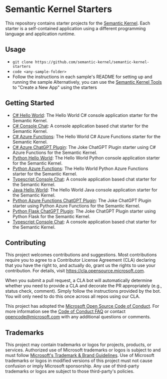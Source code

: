 # Semantic Kernel Starters

This repository contains starter projects for the [Semantic Kernel](https://github.com/microsoft/semantic-kernel). Each starter is a self-contained application using a different programming language and application runtime.

## Usage

- `git clone https://github.com/semantic-kernel/semantic-kernel-starters`
- `code <any-sample-folder>`
- Follow the instructions in each sample's README for setting up and running the sample
Alternatively, you can use the [Semantic Kernel Tools](https://marketplace.visualstudio.com/items?itemName=ms-semantic-kernel.semantic-kernel) to "Create a New App" using the starters

## Getting Started

- [C# Hello World](sk-csharp-hello-world): The Hello World C# console application starter for the Semantic Kernel.
- [C# Console Chat](sk-csharp-console-chat): A console application based chat starter for the Semantic Kernel.
- [C# Azure Functions](sk-csharp-azure-functions): The Hello World C# Azure Functions starter for the Semantic Kernel.
- [C# Azure ChatGPT Plugin](sk-csharp-chatgpt-plugin): The Joke ChatGPT Plugin starter using C# Azure Functions for the Semantic Kernel.
- [Python Hello World](sk-python-hello-world): The Hello World Python console application starter for the Semantic Kernel.
- [Python Azure Functions](sk-python-azure-functions): The Hello World Python Azure Functions starter for the Semantic Kernel.
- [Typescript Console Chat](sk-typescript-console-chat): A console application based chat starter for the Semantic Kernel.
- [Java Hello World](sk-java-hello-world): The Hello World Java console application starter for the Semantic Kernel.
- [Python Azure Functions ChatGPT Plugin](sk-python-azure-functions-chatgpt-plugin): The Joke ChatGPT Plugin starter using Python Azure Functions for the Semantic Kernel.
- [Python Flask ChatGPT Plugin](sk-python-flask-chatgpt-plugin): The Joke ChatGPT Plugin starter using Python Flask for the Semantic Kernel.
- [Typescript Console Chat](sk-typescript-console-chat): A console application based chat starter for the Semantic Kernel. 

## Contributing

This project welcomes contributions and suggestions.  Most contributions require you to agree to a
Contributor License Agreement (CLA) declaring that you have the right to, and actually do, grant us
the rights to use your contribution. For details, visit https://cla.opensource.microsoft.com.

When you submit a pull request, a CLA bot will automatically determine whether you need to provide
a CLA and decorate the PR appropriately (e.g., status check, comment). Simply follow the instructions
provided by the bot. You will only need to do this once across all repos using our CLA.

This project has adopted the [Microsoft Open Source Code of Conduct](https://opensource.microsoft.com/codeofconduct/).
For more information see the [Code of Conduct FAQ](https://opensource.microsoft.com/codeofconduct/faq/) or
contact [opencode@microsoft.com](mailto:opencode@microsoft.com) with any additional questions or comments.

## Trademarks

This project may contain trademarks or logos for projects, products, or services. Authorized use of Microsoft 
trademarks or logos is subject to and must follow 
[Microsoft's Trademark & Brand Guidelines](https://www.microsoft.com/en-us/legal/intellectualproperty/trademarks/usage/general).
Use of Microsoft trademarks or logos in modified versions of this project must not cause confusion or imply Microsoft sponsorship.
Any use of third-party trademarks or logos are subject to those third-party's policies.
